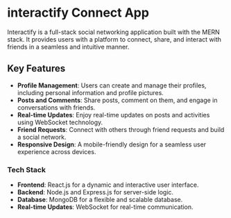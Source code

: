 # interactify Connect App

Interactify is a full-stack social networking application built with the MERN stack. It provides users with a platform to connect, share, and interact with friends in a seamless and intuitive manner.

## Key Features
- **Profile Management**: Users can create and manage their profiles, including personal information and profile pictures.
- **Posts and Comments**: Share posts, comment on them, and engage in conversations with friends.
- **Real-time Updates**: Enjoy real-time updates on posts and activities using WebSocket technology.
- **Friend Requests**: Connect with others through friend requests and build a social network.
- **Responsive Design**: A mobile-friendly design for a seamless user experience across devices.

### Tech Stack
- **Frontend**: React.js for a dynamic and interactive user interface.
- **Backend**: Node.js and Express.js for server-side logic.
- **Database**: MongoDB for a flexible and scalable database.
- **Real-time Updates**: WebSocket for real-time communication.

